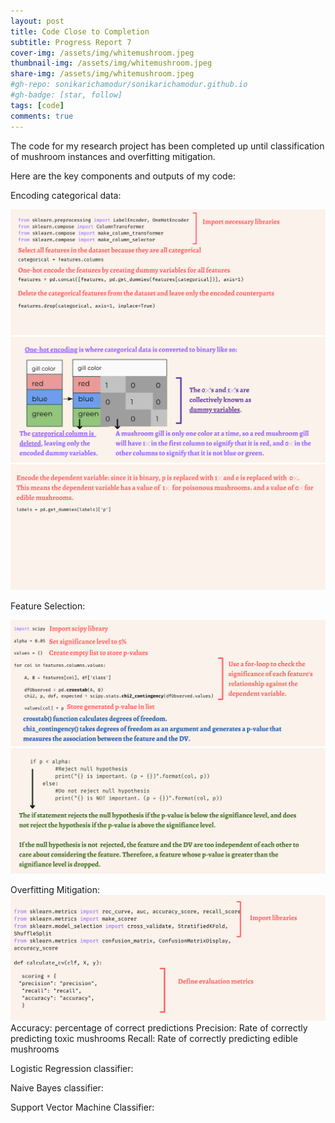 ```yaml
---
layout: post
title: Code Close to Completion
subtitle: Progress Report 7
cover-img: /assets/img/whitemushroom.jpeg
thumbnail-img: /assets/img/whitemushroom.jpeg
share-img: /assets/img/whitemushroom.jpeg
#gh-repo: sonikarichamodur/sonikarichamodur.github.io
#gh-badge: [star, follow]
tags: [code]
comments: true
---
```

The code for my research project has been completed up until classification of mushroom instances and overfitting mitigation. 

Here are the key components and outputs of my code:

Encoding categorical data:

![alt-text-1](/assets/img/EncodeData1.png "title") 
![alt-text-1](/assets/img/EncodeData2.png "title") 
![alt-text-1](/assets/img/EncodeData3.png "title") 

Feature Selection:

![alt-text-1](/assets/img/FeatureSelection1.png "title") 
![alt-text-1](/assets/img/FeatureSelection2.png "title") 

Overfitting Mitigation:
![alt-text-1](/assets/img/Overfitting1.png "title") 
Accuracy: percentage of correct predictions
Precision: Rate of correctly predicting toxic mushrooms
Recall: Rate of correctly predicting edible mushrooms 


Logistic Regression classifier:


Naive Bayes classifier:


Support Vector Machine Classifier: